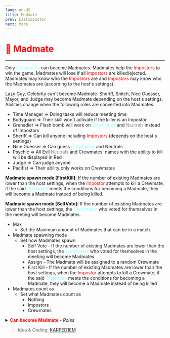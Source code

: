 ```yaml
---
lang: en-US
title: Madmate
prev: LastImpostor
next: Mare
---
```


# <font color=red>🤡 <b>Madmate</b></font> <Badge text="Impostor" type="tip" vertical="middle"/>

***

Only <font color=#8cffff>Crewmates</font> can become Madmates. Madmates help the <font color=red>Impostors</font> to win the game, Madmates will lose if all <font color=red>Impostors</font> are killed/ejected. Madmates may know who the <font color=red>Impostors</font> are and <font color=red>Impostors</font> may know who the Madmates are (according to the host's settings).

Lazy Guy, Celebrity can't become Madmate. Sheriff, Snitch, Nice Guesser, Mayor, and Judge may become Madmate depending on the host's settings. Abilities change when the following roles are converted into Madmates:

- Time Manager => Doing tasks will reduce meeting time
- Bodyguard => Their skill won't activate if the killer is an Impostor
- Grenadier => Flash bomb will work on <font color=#8cffff>Crewmates</font> and <font color=#7f8c8d>Neutrals</font> instead of Impostors
- Sheriff => Can kill anyone including <font color=red>Impostors</font> (depends on the host's settings)
- Nice Guesser => Can guess <font color=#8cffff>Crewmates</font> and Neutrals
- Psychic => All Evil <font color=#7f8c8d>Neutrals</font> and Crewmates' names with the ability to kill will be displayed in Red
- Judge => Can judge anyone
- Pacifist => Their ability only works on Crewmates

**Madmate spawn mode [FirstKill]:** If the number of existing Madmates are lower than the host settings, when the <font color=red>Impostor</font> attempts to kill a Crewmate, if the said <font color=#8cffff>Crewmate</font> meets the conditions for becoming a Madmate, they will become a Madmate instead of being killed.

**Madmate spawn mode [SelfVote]:** If the number of existing Madmates are lower than the host settings, the <font color=#8cffff>Crewmates</font> who voted for themselves in the meeting will become Madmates.

- Max
  - Set the Maximum amount of Madmates that can be in a match.
- Madmate spawning mode
  - Set how Madmates spawn
    - Self Vote - If the number of existing Madmates are lower than the host settings, the <font color=#8cffff>Crewmates</font> who voted for themselves in the meeting will become Madmates
    - Assign - The Madmate will be assigned to a random Crewmate
    - First Kill - If the number of existing Madmates are lower than the host settings, when the <font color=red>Impostor</font> attempts to kill a Crewmate, if the said <font color=#8cffff>Crewmate</font> meets the conditions for becoming a Madmate, they will become a Madmate instead of being killed
- Madmates count as
  - Set what Madmates count as
    - Nothing
    - Impostors
    - Crewmates

<details>
<summary><font color=red><b>Can become Madmate</b></font> - <i>Roles</i></summary>

- Sheriff
  - <font color=green>ON</font>: this role can become a Madmate
  - <font color=red>OFF</font>: this role cannot become Madmate
- Mayor
  - <font color=green>ON</font>: this role can become a Madmate
  - <font color=red>OFF</font>: this role cannot become Madmate
- Nice Guesser
  - <font color=green>ON</font>: this role can become a Madmate
  - <font color=red>OFF</font>: this role cannot become Madmate
- Marshall
  - <font color=green>ON</font>: this role can become a Madmate
  - <font color=red>OFF</font>: this role cannot become Madmate
- Overseer
  - <font color=green>ON</font>: this role can become a Madmate
  - <font color=red>OFF</font>: this role cannot become Madmate
- Retributionist
  - <font color=green>ON</font>: this role can become a Madmate
  - <font color=red>OFF</font>: this role cannot become Madmate
- Snitch
  - <font color=green>ON</font>: this role can become a Madmate
  - <font color=red>OFF</font>: this role cannot become Madmate
    - Snitch Tasks
      - Set how many tasks a Mad Snitch will get
- Judge
  - <font color=green>ON</font>: this role can become a Madmate
  - <font color=red>OFF</font>: this role cannot become Madmate

</details>

> Idea & Coding: [KARPED1EM](https://github.com/KARPED1EM)
